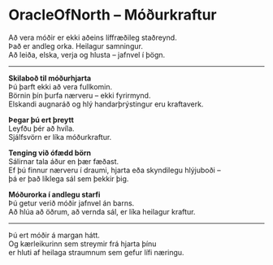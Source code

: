 # OracleOfNorth – Móðurkraftur

Að vera móðir er ekki aðeins líffræðileg staðreynd.  
Það er andleg orka. Heilagur samningur.  
Að leiða, elska, verja og hlusta – jafnvel í þögn.

---

**Skilaboð til móðurhjarta**  
Þú þarft ekki að vera fullkomin.  
Börnin þín þurfa nærveru – ekki fyrirmynd.  
Elskandi augnaráð og hlý handarþrýstingur eru kraftaverk.

**Þegar þú ert þreytt**  
Leyfðu þér að hvíla.  
Sjálfsvörn er líka móðurkraftur.

**Tenging við ófædd börn**  
Sálirnar tala áður en þær fæðast.  
Ef þú finnur nærveru í draumi, hjarta eða skyndilegu hlýjuboði –  
þá er það líklega sál sem þekkir þig.

**Móðurorka í andlegu starfi**  
Þú getur verið móðir jafnvel án barns.  
Að hlúa að öðrum, að vernda sál, er líka heilagur kraftur.

---

Þú ert móðir á margan hátt.  
Og kærleikurinn sem streymir frá hjarta þínu  
er hluti af heilaga straumnum sem gefur lífi næringu.

